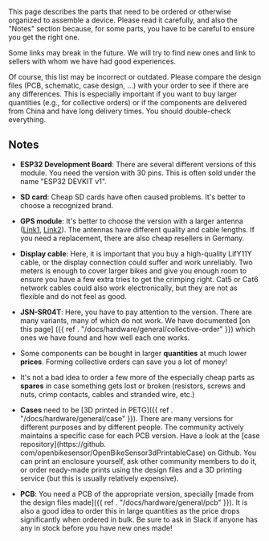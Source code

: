 This page describes the parts that need to be ordered or otherwise organized 
to assemble a device. Please read it carefully, and also the "Notes" section 
because, for some parts, you have to be careful to ensure you get the right one.

Some links may break in the future. We will try to find new ones and link to
sellers with whom we have had good experiences.

Of course, this list may be incorrect or outdated. Please compare the design 
files (PCB, schematic, case design, ...) with your order to see if there are 
any differences. This is especially important if you want to buy larger 
quantities (e.g., for collective orders) or if the components are delivered 
from China and have long delivery times. You should double-check everything.

## Notes

* **ESP32 Development Board**: There are several different versions of this 
  module. You need the version with 30 pins. This is often sold under the 
  name "ESP32 DEVKIT v1".

* **SD card**: Cheap SD cards have often caused problems. It's better to 
  choose a recognized brand.

* **GPS module**: It's better to choose the version with a larger antenna
  ([Link1](https://de.aliexpress.com/item/1550843440.html),
  [Link2](https://de.aliexpress.com/item/1005001635722164.html)). The 
  antennas have different quality and cable lengths. If you need a 
  replacement, there are also cheap resellers in Germany.

* **Display cable**: Here, it is important that you buy a high-quality 
  LifY11Y cable, or the display connection could suffer and work unreliably. 
  Two meters is enough to cover larger bikes and give you enough room to 
  ensure you have a few extra tries to get the crimping right. Cat5 or Cat6 
  network cables could also work electronically, but they are not as 
  flexible and do not feel as good.

* **JSN-SR04T**: Here, you have to pay attention to the version. There are 
  many variants, many of which do not work. We have documented [on this page]
  ({{ ref . "/docs/hardware/general/collective-order" }}) which ones we have 
  found and how well each one works.

* Some components can be bought in larger **quantities** at much lower 
  **prices**. Forming collective orders can save you a lot of money!

* It's not a bad idea to order a few more of the especially cheap parts as 
  **spares** in case something gets lost or broken (resistors, screws and 
  nuts, crimp contacts, cables and stranded wire, etc.)

* **Cases** need to be [3D printed in PETG]({{ ref . 
  "/docs/hardware/general/case" }}). There are many versions for different 
  purposes and by different people. The community actively maintains a 
  specific case for each PCB version.
  Have a look at the [case repository](https://github.
  com/openbikesensor/OpenBikeSensor3dPrintableCase) on Github. You can print 
  an enclosure yourself, ask other community members to do it, or order 
  ready-made prints using the design files and a 3D printing service (but 
  this is usually relatively expensive).

* **PCB**: You need a PCB of the appropriate version, specially [made from 
  the design files made]({{ ref . "/docs/hardware/general/pcb" }}). It is 
  also a good idea to order this in large quantities as the price drops 
  significantly when ordered in bulk. Be sure to ask in Slack if anyone has 
  any in stock before you have new ones made!